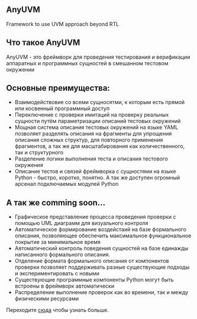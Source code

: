 ## AnyUVM

Framework to use UVM approach beyond RTL

## Что такое AnyUVM

AnyUVM - это фреймворк для проведения тестирования и верификации аппаратных и программных сущностей
в смешанном тестовом окружении

## Основные преимущества:

- Взаимодействовие со всеми сущносятми, к которым есть прямой или косвенный программный доступ
- Переключение с проверки имитаций на проверку реальных сущности путём параметризации описаний тестовых окружений
- Мощная система описания тестовых окружений на языке YAML позволяет разделять описания на фрагменты для упрощения 
описания сложных структур, для повторного применения фрагментов, а так же для масштабирования как 
количественного, так и структурного
- Разделение логики выполнения теста и описания тестового окружения
- Описание тестов и связей фреймворка с сущностями на языке Python - быстро, коротко, понятно. А так же
доступен огромный арсенал подключаемых модулей Python

## А так же comming soon...
- Графическое представление процесса проведения проверки с помощью UML диаграмм для визуального контроля  
- Автоматическое формирование воздейстаий на базе формального описания, позволяющее обеспечить максимальное 
функциональное покрытие за минимальное время
- Автоматический контроль поведения сущностей на базе единажды написанного формального описания. 
- Отделение формата формального описания от компонентов проверки позволяет поддерживать разные существующие подходы
и экспериментировать с новыми
- Существующие программные компоненты Python могут быть встроены в фреймворк автоматически
- Распределение выполнение проверок как во времени, так и между физическими ресурсами  

Переходите [сюда](d1_intro.md) чтобы узнать больше.

